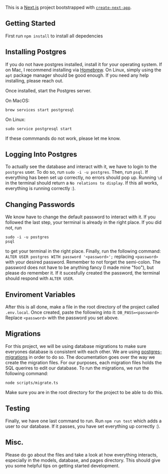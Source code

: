 This is a [Next.js](https://nextjs.org/) project bootstrapped with [`create-next-app`](https://github.com/vercel/next.js/tree/canary/packages/create-next-app).

## Getting Started

First run `npm install` to install all depedencies

## Installing Postgres

If you do not have postgres installed, install it for your operating system. If on Mac, I recommend installing via [Homebrew](https://brew.sh/). On Linux, simply using the `apt` package manager should be good enough. If you need any help installing, please reach out. 

Once installed, start the Postgres server. 

On MacOS:

`brew services start postgresql`

On Linux:

`sudo service postgresql start`

If these commmands do not work, please let me know. 

## Logging Into Postgres

To actually see the database and interact with it, we have to login to the `postgres` user. To do so, run `sudo -i -u postgres`. Then, run `psql`. If everything has been set up correctly, no errors should pop up. Running `\d` in the terminal should return a `No relations to display`. If this all works, everything is running correctly :). 

## Changing Passwords 

We know have to change the default password to interact with it. If you followed the last step, your terminal is already in the right place. If you did not, run 
```
sudo -i -u postgres
psql
```
to get your terminal in the right place. Finally, run the following command:
`ALTER USER postgres WITH password '<password>';` replacing `<password>` with your desired password. Remember to not forget the semi-colon. The password does not have to be anything fancy (I made mine "foo"), but please do remember it. If it sucesfully created the password, the terminal should respond with `ALTER USER`. 

## Enviroment Variables 

After this is all done, make a file in the root directory of the project called `.env.local`. Once created, paste the following into it:
`DB_PASS=<password>`
Replace `<password>` with the password you set above. 

## Migrations 

For this project, we will be using database migrations to make sure everyones database is consistent with each other. We are using [postgres-migrations](https://www.npmjs.com/package/postgres-migrations) in order to do so. The documentation goes over the way we create the migration files. For our purposes, each migration files holds the SQL querires to edit our database. To run the migrations, we run the following command:

`node scripts/migrate.ts`

Make sure you are in the root directory for the project to be able to do this. 

## Testing 

Finally, we have one last command to run. Run 
`npm run test` 
which adds a user to our database. If it passes, you have set everything up correctly :). 

## Misc. 

Please do go about the files and take a look at how everything interacts, especially in the models, database, and pages directory. This should give you some helpful tips on getting started development. 
